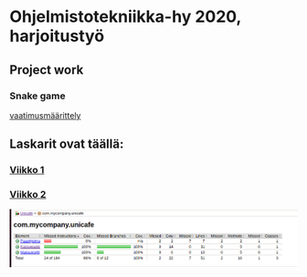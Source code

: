 # Ohjelmistotekniikka-hy 2020, harjoitustyö

## Project work
### Snake game
[vaatimusmäärittely](https://github.com/anadis504/ot-harjoitustyo/blob/master/dokumentaatio/vaatimusm%C3%A4%C3%A4rittely.md)

## Laskarit ovat täällä:

### [Viikko 1](https://github.com/anadis504/ot-harjoitustyo/blob/master/laskarit/viikko1)

### [Viikko 2](https://github.com/anadis504/ot-harjoitustyo/tree/master/laskarit/viikko2)

![Testikattavuus Unicafe](https://github.com/anadis504/ot-harjoitustyo/blob/master/laskarit/viikko2/unicafe-testikattavuus.png)


